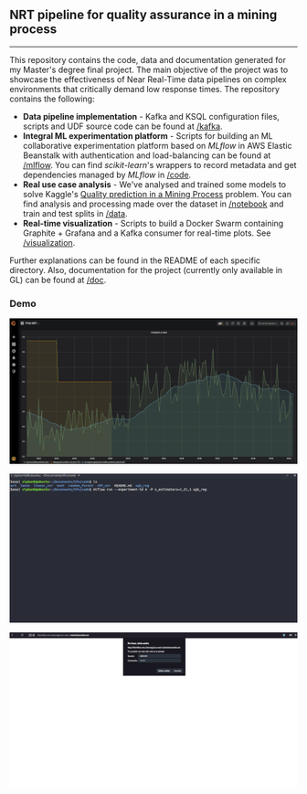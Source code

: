 ## NRT pipeline for quality assurance in a mining process
___


This repository contains the code, data and documentation generated for my Master's degree final project. The main objective of the project was to showcase the effectiveness of Near Real-Time data pipelines on complex environments that critically demand low response times. The repository contains the following:

- **Data pipeline implementation** - Kafka and KSQL configuration files, scripts and UDF source code can be found at [/kafka](kafka).
- **Integral ML experimentation platform** - Scripts for building an ML collaborative experimentation platform based on *MLflow* in AWS Elastic Beanstalk with authentication and load-balancing can be found at [/mlflow](mlflow). You can find *scikit-learn*'s wrappers to record metadata and get dependencies managed by *MLflow* in [/code](code). 
- **Real use case analysis** - We've analysed and trained some models to solve Kaggle's [Quality prediction in a Mining Process](https://www.kaggle.com/edumagalhaes/quality-prediction-in-a-mining-process) problem. You can find analysis and processing made over the dataset in [/notebook](notebook) and train and test splits in [/data](data).
- **Real-time visualization** - Scripts to build a Docker Swarm containing Graphite + Grafana and a Kafka consumer for real-time plots. See [/visualization](visualization).

Further explanations can be found in the README of each specific directory. Also, documentation for the project (currently only available in GL) can be found at [/doc](doc).
</div>

### Demo

![](doc/gif/grafana.gif)

![](doc/gif/new-run.gif)

![](doc/gif/mlflow.gif)
